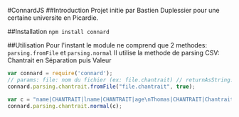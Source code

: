 #ConnardJS
##Introduction
Projet initie par Bastien Duplessier pour une certaine universite en Picardie.

##Installation
`npm install connard`

##Utilisation
Pour l'instant le module ne comprend que 2 methodes:  `parsing.fromFile` et `parsing.normal`
Il utilise la methode de parsing CSV: Chantrait en Séparation puis Valeur

```javascript
var connard = require('connard');
// params: file: nom du fichier (ex: file.chantrait) // returnAsString: true||false (default: false), retourne un JSON.stringify du JSON genere 
connard.parsing.chantrait.fromFile("file.chantrait", true);

var c = "name|CHANTRAIT|lname|CHANTRAIT|age\nThomas|CHANTRAIT|Chantrait|CHANTRAIT|22";
connard.parsing.chantrait.normal(c);
```